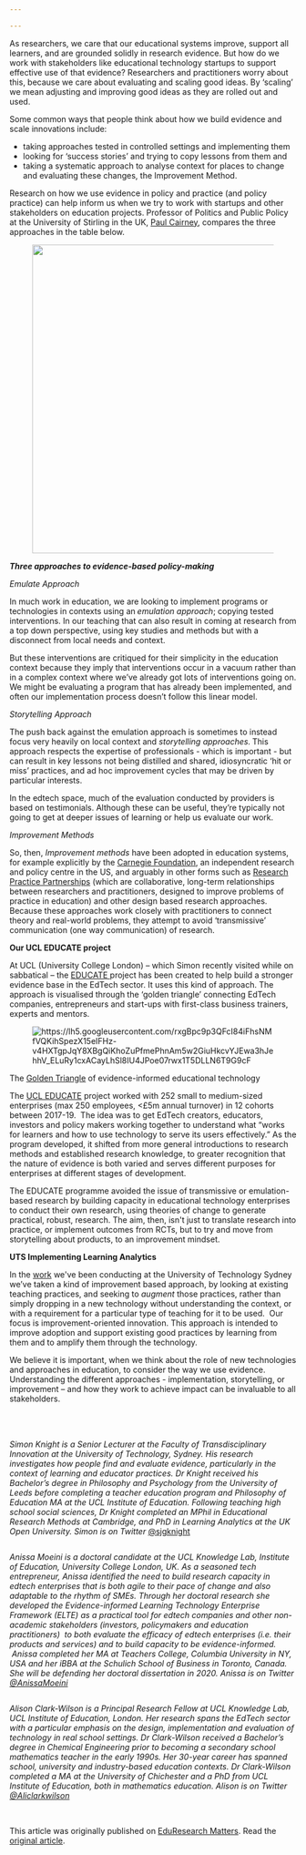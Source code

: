 ```yaml
---

---
```


<p>As researchers, we care that our educational systems improve, support all learners, and are grounded solidly in research evidence. But how do we work with stakeholders like educational technology startups to support effective use of that evidence?
Researchers and practitioners worry about this, because we care about evaluating and scaling good ideas. By ‘scaling’ we mean adjusting and improving good ideas as they are rolled out and used.</p>
<!-- /wp:paragraph --></p>

<p><!-- wp:paragraph -->
<p>Some common ways that people think about how we build evidence and scale innovations include: </p>
<!-- /wp:paragraph --></p>

<p><!-- wp:list -->
<ul><li>taking approaches tested in controlled settings and implementing them</li><li>looking for ‘success stories’ and trying to copy lessons from them and </li><li>taking a systematic approach to analyse context for places to change and evaluating these changes, the Improvement Method.</li></ul>
<!-- /wp:list --></p>

<p><!-- wp:paragraph -->
<p>Research on how we use evidence in policy and practice (and policy practice) can help inform us when we try to work with startups and other stakeholders on education projects. Professor of Politics and Public Policy at the University of Stirling in the UK, <a href="https://paulcairney.files.wordpress.com/2016/03/cairney-2017-evidence-and-policy.pdf">Paul Cairney</a>, compares the three approaches in the table below.</p>
<!-- /wp:paragraph --></p>

<p><!-- wp:image {"id":5265,"width":590,"height":542,"sizeSlug":"large"} -->
<figure class="wp-block-image size-large is-resized"><img src="https://www.aare.edu.au/blog/wp-content/uploads/2020/03/Screen-Shot-2020-03-12-at-10.30.30-am-1.png" alt="" class="wp-image-5265" width="590" height="542"/></figure>
<!-- /wp:image --></p>

<p><!-- wp:paragraph -->
<p><strong><em>Three approaches to evidence-based policy-making</em></strong></p>
<!-- /wp:paragraph --></p>

<p><!-- wp:paragraph -->
<p><em>Emulate Approach</em></p>
<!-- /wp:paragraph --></p>

<p><!-- wp:paragraph -->
<p>In much work in education, we are looking to implement programs or technologies in contexts using an<strong> </strong><em>emulation approach</em>; copying tested interventions. In our teaching that can also result in coming at research from a top down perspective, using key studies and methods but with a disconnect from local needs and context. </p>
<!-- /wp:paragraph --></p>

<p><!-- wp:paragraph -->
<p>But these interventions are critiqued for their
simplicity in the education context because they imply that interventions occur
in a vacuum rather than in a complex context where we’ve already got lots of
interventions going on. We might be evaluating a program that has already been
implemented, and often our implementation process doesn’t follow this linear
model. &nbsp;</p>
<!-- /wp:paragraph --></p>

<p><!-- wp:paragraph -->
<p><em>Storytelling Approach</em></p>
<!-- /wp:paragraph --></p>

<p><!-- wp:paragraph -->
<p>The push back against the emulation approach is sometimes to instead focus very heavily on local context and <em>storytelling approaches.</em><strong> </strong>This approach respects the expertise of professionals - which is important - but can result in key lessons not being distilled and shared, idiosyncratic ‘hit or miss’ practices, and ad hoc improvement cycles that may be driven by particular interests. </p>
<!-- /wp:paragraph --></p>

<p><!-- wp:paragraph -->
<p>In the edtech space, much of the evaluation
conducted by providers is based on testimonials. Although these can be useful,
they’re typically not going to get at deeper issues of learning or help us
evaluate our work.&nbsp;</p>
<!-- /wp:paragraph --></p>

<p><!-- wp:paragraph -->
<p><em>Improvement Methods</em></p>
<!-- /wp:paragraph --></p>

<p><!-- wp:paragraph -->
<p>So, then, <em>Improvement methods </em>have been adopted in education systems, for example explicitly by the <a href="https://www.carnegiefoundation.org/our-ideas/six-core-principles-improvement/">Carnegie Foundation</a>, an independent research and policy centre in the US, and arguably in other forms such as <a href="https://www.tandfonline.com/doi/abs/10.1080/07391102.2017.1314108?journalCode=rere20">Research Practice Partnerships</a> (which are collaborative, long-term relationships between researchers and practitioners, designed to improve problems of practice in education) and other design based research approaches. Because these approaches work closely with practitioners to connect theory and real-world problems, they attempt to avoid ‘transmissive’ communication (one way communication) of research. </p>
<!-- /wp:paragraph --></p>

<p><!-- wp:paragraph -->
<p><strong>Our UCL EDUCATE project</strong></p>
<!-- /wp:paragraph --></p>

<p><!-- wp:paragraph -->
<p>At UCL (University College London) – which Simon recently visited while on sabbatical – the <a href="https://www.educateventures.com/">EDUCATE </a>project has been created to help build a stronger evidence base in the EdTech sector. It uses this kind of approach. The approach is visualised through the ‘golden triangle’ connecting EdTech companies, entrepreneurs and start-ups with first-class business trainers, experts and mentors.</p>
<!-- /wp:paragraph --></p>

<p><!-- wp:image {"id":5267,"sizeSlug":"large"} -->
<figure class="wp-block-image size-large"><img src="https://www.aare.edu.au/blog/wp-content/uploads/2020/03/Picture-1.png" alt="https://lh5.googleusercontent.com/rxgBpc9p3QFcI84iFhsNMfVQKihSpezX15eIFHz-v4HXTgpJqY8XBgQiKhoZuPfmePhnAm5w2GiuHkcvYJEwa3hJehhV_ELuRy1cxACayLhSl8IU4JPoe07rwx1T5DLLN6T9G9cF" class="wp-image-5267"/></figure>
<!-- /wp:image --></p>

<p><!-- wp:paragraph -->
<p>The <a href="https://onlinelibrary.wiley.com/doi/abs/10.1111/bjet.12727">Golden Triangle</a> of evidence-informed educational technology </p>
<!-- /wp:paragraph --></p>

<p><!-- wp:paragraph -->
<p>The <a href="https://educate.london/">UCL EDUCATE</a>
project worked with 252 small to medium-sized enterprises (max 250 employees,
&lt;£5m annual turnover) in 12 cohorts between 2017-19. &nbsp;The idea was to get EdTech
creators, educators, investors and policy makers working together to understand
what “works for learners and how to use technology to serve its users
effectively.”&nbsp;As the program developed, it shifted
from more general introductions to research methods and established research
knowledge, to greater recognition that the nature of evidence is both varied
and serves different purposes for enterprises at different stages of
development. </p>
<!-- /wp:paragraph --></p>

<p><!-- wp:paragraph -->
<p>The EDUCATE programme avoided the issue of transmissive or emulation-based research by building capacity in educational technology enterprises to conduct their own research, using theories of change to generate practical, robust, research. The aim, then, isn't just to translate research into practice, or implement outcomes from RCTs, but to try and move from storytelling about products, to an improvement mindset.&nbsp;</p>
<!-- /wp:paragraph --></p>

<p><!-- wp:paragraph -->
<p><strong>UTS Implementing Learning Analytics</strong></p>
<!-- /wp:paragraph --></p>

<p><!-- wp:paragraph -->
<p>In the <a href="http://sjgknight.com/finding-knowledge/2019/10/nyu-talk/">work</a> we've been conducting at the University of Technology Sydney we’ve taken a kind of improvement based approach, by looking at existing teaching practices, and seeking to <em>augment</em> those practices, rather than simply dropping in a new technology without understanding the context, or with a requirement for a particular type of teaching for it to be used. &nbsp;Our focus is improvement-oriented innovation. This approach is intended to improve adoption and support existing good practices by learning from them and to amplify them through the technology.&nbsp;</p>
<!-- /wp:paragraph --></p>

<p><!-- wp:paragraph -->
<p>We believe it is important, when we think about the role of new technologies and approaches in education, to consider the way we use evidence. Understanding the different approaches - implementation, storytelling, or improvement – and how they work to achieve impact can be invaluable to all stakeholders. </p>
<!-- /wp:paragraph --></p>

<p><!-- wp:spacer {"height":21} -->
<div style="height:21px" aria-hidden="true" class="wp-block-spacer"></div>
<!-- /wp:spacer --></p>

<p><!-- wp:image {"align":"left","id":5269,"sizeSlug":"large"} -->
<div class="wp-block-image"><figure class="alignleft size-large"><img src="https://www.aare.edu.au/blog/wp-content/uploads/2020/03/Simon-Knight2.jpg" alt="" class="wp-image-5269"/></figure></div>
<!-- /wp:image --></p>

<p><!-- wp:paragraph -->
<p><em>Simon
Knight is a Senior Lecturer at the Faculty of Transdisciplinary
Innovation at the University of Technology, Sydney</em><em>. His research investigates how
people find and evaluate evidence, particularly in the context of learning and
educator practices. Dr Knight received his Bachelor’s degree in Philosophy and
Psychology from the University of Leeds before completing a teacher education
program and Philosophy of Education MA at the UCL Institute of Education.
Following teaching high school social sciences, Dr Knight completed an MPhil in
Educational Research Methods at Cambridge, and PhD in Learning Analytics at the
UK Open University. Simon is on Twitter </em><a href="https://twitter.com/sjgknight">@sjgknight</a></p>
<!-- /wp:paragraph --></p>

<p><!-- wp:image {"align":"right","id":5270,"sizeSlug":"large"} -->
<div class="wp-block-image"><figure class="alignright size-large"><img src="https://www.aare.edu.au/blog/wp-content/uploads/2020/03/ANISSA.jpg" alt="" class="wp-image-5270"/></figure></div>
<!-- /wp:image --></p>

<p><!-- wp:paragraph -->
<p><em>Anissa Moeini is a doctoral candidate at the UCL Knowledge Lab, Institute of Education, University College London, UK. As a seasoned tech entrepreneur, Anissa identified the need to build research capacity in edtech enterprises that is both agile to their pace of change and also adaptable to the rhythm of SMEs. Through her doctoral research she developed the Evidence-informed Learning Technology Enterprise Framework (ELTE) as a practical tool for edtech companies and other non-academic stakeholders (investors, policymakers and education practitioners)&nbsp; to both evaluate the efficacy of edtech enterprises (i.e. their products and services) and to build capacity to be evidence-informed. &nbsp;Anissa completed her MA at Teachers College, Columbia University in NY, USA and her iBBA at the Schulich School of Business in Toronto, Canada. She will be defending her doctoral dissertation in 2020. Anissa is on Twitter  <a href="https://twitter.com/AnissaMoeini">@AnissaMoeini</a></em></p>
<!-- /wp:paragraph --></p>

<p><!-- wp:image {"align":"left","id":5271,"sizeSlug":"large"} -->
<div class="wp-block-image"><figure class="alignleft size-large"><img src="https://www.aare.edu.au/blog/wp-content/uploads/2020/03/alison-clarke-wilson.jpg" alt="" class="wp-image-5271"/></figure></div>
<!-- /wp:image --></p>

<p><!-- wp:paragraph -->
<p><em>Alison Clark-Wilson is a Principal Research Fellow at UCL Knowledge Lab, UCL Institute of Education, London. Her research spans the EdTech sector with a particular emphasis on the design, implementation and evaluation of technology in real school settings. Dr Clark-Wilson received a Bachelor’s degree in Chemical Engineering prior to becoming a secondary school mathematics teacher in the early 1990s. Her 30-year career has spanned school, university and industry-based education contexts. Dr Clark-Wilson completed a MA at the University of Chichester and a PhD from UCL Institute of Education, both in mathematics education. Alison is on Twitter <a href="https://twitter.com/AnissaMoeini">@Aliclarkwilson</a></em></p>
<!-- /wp:paragraph --></p>

<p><!-- wp:paragraph -->
<p>&nbsp;</p>
<!-- /wp:paragraph --></p>

<p>This article was originally published on <a href="https://aare.edu.au/blog">EduResearch Matters</a>. Read the <a href="https://aare.edu.au/blog/?p=5259">original article</a>.<img src="https://aare.edu.au/blog/count.php?id=5259" alt="AARE" width="1" height="1" /></p>